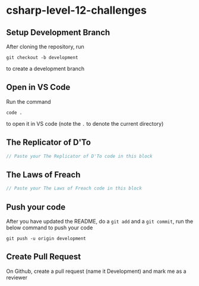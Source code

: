 # csharp-level-12-challenges

## Setup Development Branch
After cloning the repository, run

```
git checkout -b development
```

to create a development branch

## Open in VS Code 

Run the command 

```
code .
```

to open it in VS code (note the `.` to denote the current directory)

## The Replicator of D'To

```csharp
// Paste your The Replicator of D'To code in this block
```

## The Laws of Freach
```csharp
// Paste your The Laws of Freach code in this block
```



## Push your code

After you have updated the README, do a `git add` and a `git commit`, run the below command to push your code

```
git push -u origin development
```

## Create Pull Request
On Github, create a pull request (name it Development) and mark me as a reviewer
